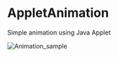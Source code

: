 # AppletAnimation
Simple animation using Java Applet

![Animation_sample](https://user-images.githubusercontent.com/37634414/56024771-57893780-5d2e-11e9-8716-9f83bb9c4948.png)
